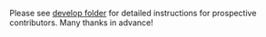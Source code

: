 Please see [develop folder](https://github.com/Battery-Intelligence-Lab/dtw-cpp/tree/main/develop) for detailed instructions for prospective contributors. Many thanks in advance! 
